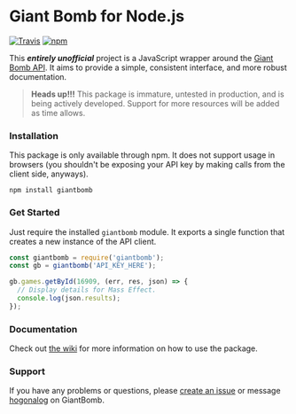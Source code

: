 # Giant Bomb for Node.js

[![Travis](https://img.shields.io/travis/claflamme/node-giantbomb.svg)](https://travis-ci.org/claflamme/node-giantbomb)
[![npm](https://img.shields.io/npm/v/giantbomb.svg)](https://www.npmjs.com/package/giantbomb)

This **_entirely unofficial_** project is a JavaScript wrapper around the [Giant Bomb API](http://www.giantbomb.com/api/). It aims to provide a simple, consistent interface, and more robust documentation.

> **Heads up!!!** This package is immature, untested in production, and is being actively developed. Support for more resources will be added as time allows.

### Installation
This package is only available through npm. It does not support usage in browsers (you shouldn't be exposing your API key by making calls from the client side, anyways).

```
npm install giantbomb
```

### Get Started

Just require the installed `giantbomb` module. It exports a single function that creates a new instance of the API client.

```js
const giantbomb = require('giantbomb');
const gb = giantbomb('API_KEY_HERE');

gb.games.getById(16909, (err, res, json) => {
  // Display details for Mass Effect.
  console.log(json.results);
});
```

### Documentation

Check out [the wiki](https://github.com/claflamme/node-giantbomb/wiki) for more information on how to use the package.

### Support

If you have any problems or questions, please [create an issue](https://github.com/claflamme/node-giantbomb/issues) or message [hogonalog](http://www.giantbomb.com/profile/hogonalog/) on GiantBomb.







